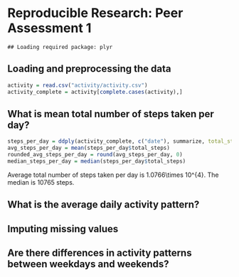# Reproducible Research: Peer Assessment 1

```
## Loading required package: plyr
```

## Loading and preprocessing the data

```r
activity = read.csv("activity/activity.csv")
activity_complete = activity[complete.cases(activity),]
```

## What is mean total number of steps taken per day?

```r
steps_per_day = ddply(activity_complete, c("date"), summarize, total_steps = sum(steps))
avg_steps_per_day = mean(steps_per_day$total_steps)
rounded_avg_steps_per_day = round(avg_steps_per_day, 0)
median_steps_per_day = median(steps_per_day$total_steps)
```
Average total number of steps taken per day is 1.0766\times 10^{4}.
The median is 10765 steps.

## What is the average daily activity pattern?



## Imputing missing values



## Are there differences in activity patterns between weekdays and weekends?
